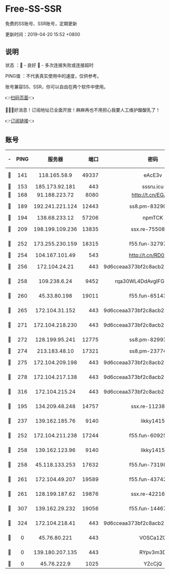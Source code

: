 # Free-SS-SSR

免费的SS账号、SSR账号，定期更新

更新时间：2019-04-20 15:52 +0800

## 说明

状态     ：🙂 - 良好 🙁 - 多次连接失败或连接超时

PING值   ：不代表真实使用中的速度，仅供参考。

账号兼容SS、SSR，你可以自由在两个软件中使用。

👉[扫码页面](https://liesauer.github.io/Free-SS-SSR/)👈

🎉🎉🎉好消息！订阅地址已全面开放！麻麻再也不用担心我要人工维护酸酸乳了！

👉[订阅链接](https://www.liesauer.net/yogurt/subscribe?ACCESS_TOKEN=DAYxR3mMaZAsaqUb)👈

## 账号

|-|PING|服务器|端口|密码|加密方式|区域|
|:----:|:----:|:-----:|-----:|:----:|:----:|:----:|
|🙂|141|118.165.58.9|49337|eAcE3v|chacha20-ietf|TW|
|🙂|153|185.173.92.181|443|sssru.icu|rc4-md5|RU|
|🙂|168|91.188.223.72|8080|http://t.cn/EGJIyrl|rc4-md5|RU|
|🙂|189|192.241.221.124|12443|ss8.pm-83290580|aes-256-cfb|US|
|🙂|194|138.68.233.12|57206|npmTCK|rc4-md5|US|
|🙂|209|198.199.109.236|13835|ssx.re-75508412|aes-256-cfb|US|
|🙂|252|173.255.230.159|18315|f55.fun-32797324|aes-256-cfb|US|
|🙂|254|104.167.101.49|543|http://t.cn/RD0D7sx|rc4-md5|CA|
|🙂|256|172.104.24.21|443|9d6cceaa373bf2c8acb22e60b6a58be6|aes-256-cfb|US|
|🙂|258|109.238.6.24|9452|rqa30WL4DdAvgIFG6Fs3znzTa|aes-256-cfb|FR|
|🙂|260|45.33.80.198|19011|f55.fun-65143945|aes-256-cfb|US|
|🙂|265|172.104.31.152|443|9d6cceaa373bf2c8acb22e60b6a58be6|aes-256-cfb|US|
|🙂|271|172.104.218.230|443|9d6cceaa373bf2c8acb22e60b6a58be6|aes-256-cfb|US|
|🙂|272|128.199.95.241|12775|ss8.pm-82993561|aes-256-cfb|SG|
|🙂|274|213.183.48.10|17321|ss8.pm-23774464|rc4-md5|RU|
|🙂|275|172.104.209.198|443|9d6cceaa373bf2c8acb22e60b6a58be6|aes-256-cfb|US|
|🙂|278|172.104.217.138|443|9d6cceaa373bf2c8acb22e60b6a58be6|aes-256-cfb|US|
|🙂|316|172.104.215.24|443|9d6cceaa373bf2c8acb22e60b6a58be6|aes-256-cfb|US|
|🙂|195|134.209.48.248|14757|ssx.re-11238638|aes-256-cfb|US|
|🙂|237|139.162.185.76|9140|likky1415|aes-256-cfb|DE|
|🙂|252|172.104.211.238|17244|f55.fun-60925074|aes-256-cfb|US|
|🙂|258|139.162.123.96|9140|likky1415|aes-256-cfb|JP|
|🙂|258|45.118.133.253|17632|f55.fun-73198331|aes-256-cfb|SG|
|🙂|261|172.104.49.207|19589|f55.fun-43742869|aes-256-cfb|SG|
|🙂|261|128.199.187.62|19876|ssx.re-42216625|aes-256-cfb|SG|
|🙂|307|139.162.29.232|19056|f55.fun-14467023|aes-256-cfb|SG|
|🙂|324|172.104.218.41|443|9d6cceaa373bf2c8acb22e60b6a58be6|aes-256-cfb|US|
|🙁|0|45.76.80.221|443|VOSCa1ZG|aes-256-cfb|DE|
|🙁|0|139.180.207.135|443|RYpv3m3D|aes-256-cfb|JP|
|🙁|0|45.76.222.9|1025|YZcCjQ|rc4-md5|JP|
